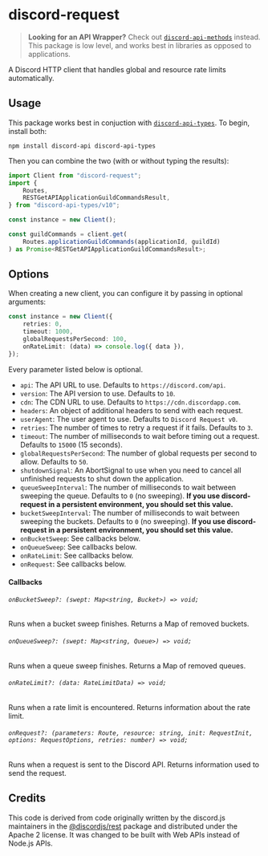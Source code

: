 # discord-request

> **Looking for an API Wrapper?**
> Check out [`discord-api-methods`](https://www.npmjs.com/package/discord-api-methods) instead. This package is low level, and works best in libraries as opposed to applications.

A Discord HTTP client that handles global and resource rate limits automatically.

## Usage

This package works best in conjuction with [`discord-api-types`](https://www.npmjs.com/package/discord-api-types). To begin, install both:

    npm install discord-api discord-api-types

Then you can combine the two (with or without typing the results):

```ts
import Client from "discord-request";
import {
	Routes,
	RESTGetAPIApplicationGuildCommandsResult,
} from "discord-api-types/v10";

const instance = new Client();

const guildCommands = client.get(
	Routes.applicationGuildCommands(applicationId, guildId)
) as Promise<RESTGetAPIApplicationGuildCommandsResult>;
```

## Options

When creating a new client, you can configure it by passing in optional arguments:

```ts
const instance = new Client({
	retries: 0,
	timeout: 1000,
	globalRequestsPerSecond: 100,
	onRateLimit: (data) => console.log({ data }),
});
```

Every parameter listed below is optional.

- `api`: The API URL to use. Defaults to `https://discord.com/api`.
- `version`: The API version to use. Defaults to `10`.
- `cdn`: The CDN URL to use. Defaults to `https://cdn.discordapp.com`.
- `headers`: An object of additional headers to send with each request.
- `userAgent`: The user agent to use. Defaults to `Discord Request v0`.
- `retries`: The number of times to retry a request if it fails. Defaults to `3`.
- `timeout`: The number of milliseconds to wait before timing out a request. Defaults to `15000` (15 seconds).
- `globalRequestsPerSecond`: The number of global requests per second to allow. Defaults to `50`.
- `shutdownSignal`: An AbortSignal to use when you need to cancel all unfinished requests to shut down the application.
- `queueSweepInterval`: The number of milliseconds to wait between sweeping the queue. Defaults to `0` (no sweeping). **If you use discord-request in a persistent environment, you should set this value.**
- `bucketSweepInterval`: The number of milliseconds to wait between sweeping the buckets. Defaults to `0` (no sweeping). **If you use discord-request in a persistent environment, you should set this value.**
- `onBucketSweep`: See callbacks below.
- `onQueueSweep`: See callbacks below.
- `onRateLimit`: See callbacks below.
- `onRequest`: See callbacks below.

#### Callbacks

###### `onBucketSweep?: (swept: Map<string, Bucket>) => void;`

Runs when a bucket sweep finishes. Returns a Map of removed buckets.

###### `onQueueSweep?: (swept: Map<string, Queue>) => void;`

Runs when a queue sweep finishes. Returns a Map of removed queues.

###### `onRateLimit?: (data: RateLimitData) => void;`

Runs when a rate limit is encountered. Returns information about the rate limit.

###### `onRequest?: (parameters: Route, resource: string, init: RequestInit, options: RequestOptions, retries: number) => void;`

Runs when a request is sent to the Discord API. Returns information used to send the request.

## Credits

This code is derived from code originally written by the discord.js maintainers in the [@discordjs/rest](https://www.npmjs.com/package/@discordjs/rest) package and distributed under the Apache 2 license. It was changed to be built with Web APIs instead of Node.js APIs.
